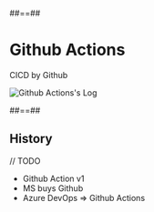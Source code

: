 ##==##
<!-- .slide: class="transition-white sfeir-bg-red" -->

# Github Actions

CICD by Github

![Github Actions's Log](./assets/images/github-actions-logo.png)

##==##

## History

// TODO
* Github Action v1
* MS buys Github
* Azure DevOps => Github Actions

